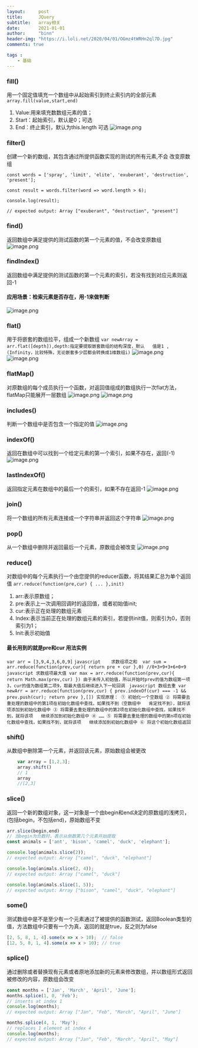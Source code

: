 ```yaml
---
layout:     post
title:      JQuery
subtitle:   array相关
date:       2021-01-01
author:     "binn"
header-img: "https://i.loli.net/2020/04/01/OGmz4tWRHn2ql7D.jpg"
comments: true

tags :
    - 基础
---
```

### fill()
用一个固定值填充一个数组中从起始索引到终止索引内的全部元素
`array.fill(value,start,end)`
1. Value:用来填充数数组元素的值；
2. Start：起始索引，默认是0；可选
3. End：终止索引，默认为this.length 可选
![image.png](https://i.loli.net/2020/12/30/59wjCzL8MyVKFip.png)

### filter()
创建一个新的数组，其包含通过所提供函数实现的测试的所有元素,不会	改变原数组

`const words = ['spray', 'limit', 'elite', 'exuberant', 'destruction', 'present'];`

`const result = words.filter(word => word.length > 6);`

`console.log(result);`

`// expected output: Array ["exuberant", "destruction", "present"]`

### find()
返回数组中满足提供的测试函数的第一个元素的值，不会改变原数组
![image.png](https://i.loli.net/2020/12/30/2EX4h73K9zVd86o.png)

### findIndex()
返回数组中满足提供的测试函数的第一个元素的索引，若没有找到对应元素则返回-1
#### 应用场景：检索元素是否存在，用-1来做判断
![image.png](https://i.loli.net/2020/12/30/TDzyRx9jIGPhHoW.png)

### flat()
用于将嵌套的数组拉平，组成一个新数组
`var newArray = arr.flat([depth]),depth:指定要提取嵌套数组的结构深度，默认	值是1 ,(Infinity，比较特殊，无论嵌套多少层都会转换成1维数组i)`
![image.png](https://i.loli.net/2020/12/30/bQjTGXu4gypzswB.png)
![image.png](https://i.loli.net/2020/12/30/peyzKoLlY2arbhs.png)

### flatMap()
对原数组的每个成员执行一个函数，对返回值组成的数组执行一次flat方法，flatMap只能展开一层数组
![image.png](https://i.loli.net/2020/12/30/idKQn3jqceUk9LA.png)
![image.png](https://i.loli.net/2020/12/30/YMwXKvxda6CBTAo.png)

### includes()
判断一个数组中是否包含一个指定的值
![image.png](https://i.loli.net/2020/12/30/yLaEHZGeDx2onVc.png)

### indexOf()
返回在数组中可以找到一个给定元素的第一个索引，如果不存在，返回(-1)
![image.png](https://i.loli.net/2020/12/30/3Xn9blSyMvNi7he.png)

### lastIndexOf()
返回指定元素在数组中的最后一个的索引，如果不存在返回-1
![image.png](https://i.loli.net/2020/12/30/aBQb6d42YsWxqJC.png)

### join()
将一个数组的所有元素连接成一个字符串并返回这个字符串
![image.png](https://i.loli.net/2020/12/30/bPeCYqxMAUZ9QrE.png)

### pop()
从一个数组中删除并返回最后一个元素，原数组会被改变
![image.png](https://i.loli.net/2020/12/30/3jlyprzK6OYxhCs.png)

### reduce()
对数组中的每个元素执行一个由您提供的reducer函数，将其结果汇总为单个返回值
`arr.reduce(function(pre,cur) {
    ...
},init)`
1. arr:表示原数组；
2. pre:表示上一次调用回调时的返回值，或者初始值init;
3. cur:表示正在处理的数组元素
4. Index:表示当前正在处理的数组元素的索引，若提供init值，则索引为0，否则索引为1；
5. Init:表示初始值
#### 最长用到的就是pre和cur 用法实例
`var arr = [3,9,4,3,6,0,9]`
    ```javascript   
    求数组项之和 
    var sum = arr.reduce(function(prev,cur){
        return pre + cur
    },0)
    //0+3+9+3+6+0+9
    ```
    ```javascript
    求数组项最大值
    var max = arr.reduce(function(prev,cur){
        return Math.max(prev,cur)
    })
    由于未传入初始值，所以开始时prev的值为数组第一项3，cur的值为数组第二项9，取最大值后继续进入下一轮回调
    ```
    ```javascript
    数组去重
    var newArr = arr.reduce(function(prev,cur) {
        prev.indexOf(cur) === -1 && prev.push(cur);
        return prev
    },[])
    实现原理：
    ① 初始化一个空数组
    ② 将需要去重处理的数组中的第1项在初始化数组中查找，如果找不到（空数组中	肯定找不到），就将该项添加到初始化数组中
    ③ 将需要去重处理的数组中的第2项在初始化数组中查找，如果找不到，就将该项	继续添加到初始化数组中
    ④ ……
	⑤ 将需要去重处理的数组中的第n项在初始化数组中查找，如果找不到，就将该项	继续添加到初始化数组中
	⑥ 将这个初始化数组返回
    ```

### shift()
从数组中删除第一个元素，并返回该元素，原始数组会被更改
```javascript
    var array = [1,2,3];
    array.shift()
    // 1
    array
    //[2,3]
```

### slice()
返回一个新的数组对象，这一对象是一个由begin和end决定的原数组的浅拷贝，(包括begin，不包括end)，原始数组不变
```javascript
arr.slice(begin,end)
// 当begin为负数时，表示从倒数第几个元素开始提取
const animals = ['ant', 'bison', 'camel', 'duck', 'elephant'];

console.log(animals.slice(2));
// expected output: Array ["camel", "duck", "elephant"]

console.log(animals.slice(2, 4));
// expected output: Array ["camel", "duck"]

console.log(animals.slice(1, 5));
// expected output: Array ["bison", "camel", "duck", "elephant"]
```

### some()
测试数组中是不是至少有一个元素通过了被提供的函数测试，返回Boolean类型的值，方法数组中只要有一个为真，返回的就是true，反之则为false
```javascript
[2, 5, 8, 1, 4].some(x => x > 10);  // false
[12, 5, 8, 1, 4].some(x => x > 10); // true
```

### splice()
通过删除或者替换现有元素或者原地添加新的元素来修改数组，并以数组形式返回被修改的内容，原数组会改变
```javascript
const months = ['Jan', 'March', 'April', 'June'];
months.splice(1, 0, 'Feb');
// inserts at index 1
console.log(months);
// expected output: Array ["Jan", "Feb", "March", "April", "June"]

months.splice(4, 1, 'May');
// replaces 1 element at index 4
console.log(months);
// expected output: Array ["Jan", "Feb", "March", "April", "May"]


```

